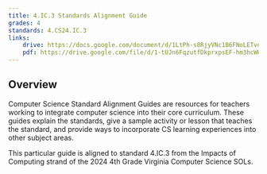 ```yaml
---
title: 4.IC.3 Standards Alignment Guide
grades: 4
standards: 4.CS24.IC.3
links:
    drive: https://docs.google.com/document/d/1LtPh-s8RjyVNc1B6FNoLETvqgHuZ83YF0LDCdbyFscw/edit?usp=drive_link
    pdf: https://drive.google.com/file/d/1-tUJn6FqzutfDkprxpsEF-hm3hcWKLbF/view?usp=drive_link
---
```


## Overview

Computer Science Standard Alignment Guides are resources for teachers working to integrate computer science into their core curriculum. These guides explain the standards, give a sample activity or lesson that teaches the standard, and provide ways to incorporate CS learning experiences into other subject areas. 

This particular guide is aligned to standard 4.IC.3 from the Impacts of Computing strand of the 2024 4th Grade Virginia Computer Science SOLs.